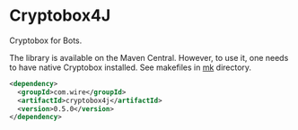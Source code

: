 # Cryptobox4J

Cryptobox for Bots.

The library is available on the Maven Central. However, to use it, one needs to have native Cryptobox installed.
See makefiles in [mk](mk) directory.
```xml
<dependency>
  <groupId>com.wire</groupId>
  <artifactId>cryptobox4j</artifactId>
  <version>0.5.0</version>
</dependency>
```
